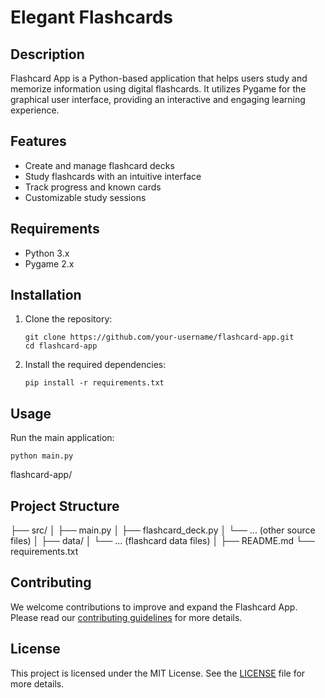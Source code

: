 # Elegant Flashcards

## Description
Flashcard App is a Python-based application that helps users study and memorize information using digital flashcards. It utilizes Pygame for the graphical user interface, providing an interactive and engaging learning experience.

## Features
- Create and manage flashcard decks
- Study flashcards with an intuitive interface
- Track progress and known cards
- Customizable study sessions

## Requirements
- Python 3.x
- Pygame 2.x

## Installation

1. Clone the repository:
   ```
   git clone https://github.com/your-username/flashcard-app.git
   cd flashcard-app
   ```

2. Install the required dependencies:
   ```
   pip install -r requirements.txt
   ```

## Usage

Run the main application:
```
python main.py
```
flashcard-app/


## Project Structure

├── src/
│ ├── main.py
│ ├── flashcard_deck.py
│ └── ... (other source files)
│
├── data/
│ └── ... (flashcard data files)
│
├── README.md
└── requirements.txt


## Contributing
We welcome contributions to improve and expand the Flashcard App. Please read our [contributing guidelines](CONTRIBUTING.md) for more details.

## License
This project is licensed under the MIT License. See the [LICENSE](LICENSE) file for more details.
